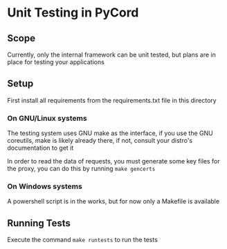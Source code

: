 # Unit Testing in PyCord

## Scope

Currently, only the internal framework can be unit tested, but plans are in place for
testing your applications

## Setup

First install all requirements from the requirements.txt file in this directory

### On GNU/Linux systems

The testing system uses GNU make as the interface, if you use the GNU coreutils, make is
likely already there, if not, consult your distro's documentation to get it

In order to read the data of requests, you must generate some key files for the proxy,
you can do this by running `make gencerts`

### On Windows systems

A powershell script is in the works, but for now only a Makefile is available

## Running Tests

Execute the command `make runtests` to run the tests
